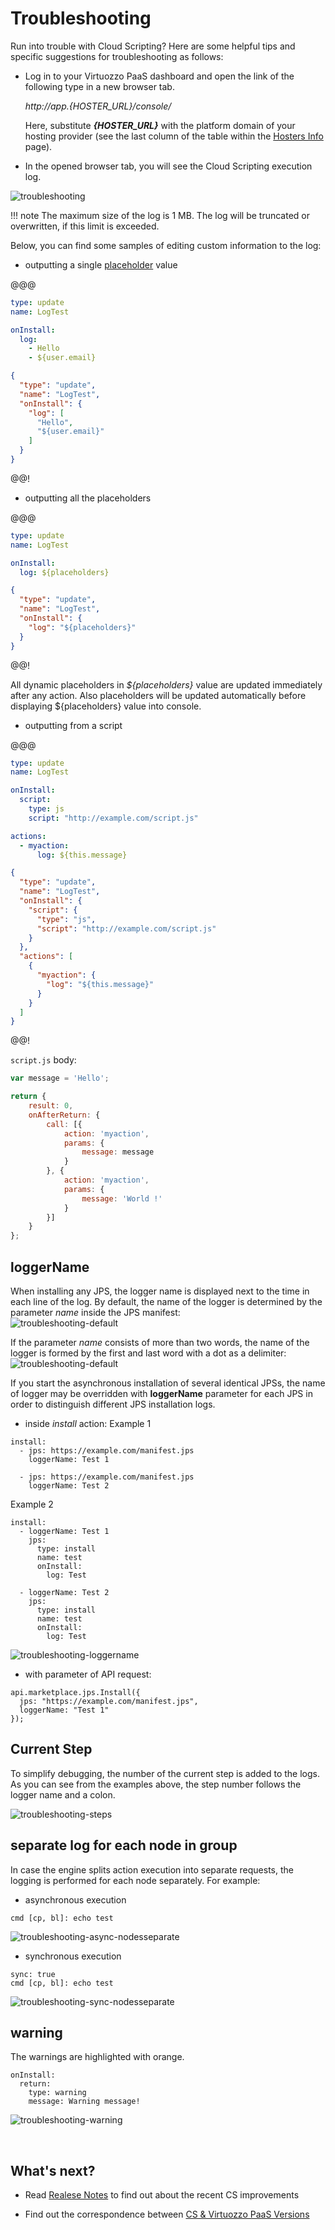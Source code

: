 # Troubleshooting

Run into trouble with Cloud Scripting? Here are some helpful tips and specific suggestions for troubleshooting as follows:                             

* Log in to your Virtuozzo PaaS dashboard and open the link of the following type in a new browser tab.                            

    *http://app.{HOSTER_URL}/console/*                       
    
    Here, substitute <b>*{HOSTER_URL}*</b>  with the platform domain of your hosting provider (see the last column of the table within the <a href="https://www.virtuozzo.com/application-platform-docs/paas-hosting-providers/" target="_blank">Hosters Info</a> page).                                           

* In the opened browser tab, you will see the Cloud Scripting execution log.                                                               
    
![troubleshooting](img/troubleshooting.jpg)          

!!! note
    The maximum size of the log is 1 MB. The log will be truncated or overwritten, if this limit is exceeded.

Below, you can find some samples of editing custom information to the log:                      

- outputting a single <a href="../placeholders/" target="blank">placeholder</a> value                     

@@@
```yaml
type: update
name: LogTest

onInstall:
  log:
    - Hello
    - ${user.email}
```
``` json
{
  "type": "update",
  "name": "LogTest",
  "onInstall": {
    "log": [
      "Hello",
      "${user.email}"
    ]
  }
}
```
@@!

- outputting all the placeholders              

@@@
```yaml
type: update
name: LogTest

onInstall:
  log: ${placeholders}
```
``` json
{
  "type": "update",
  "name": "LogTest",
  "onInstall": {
    "log": "${placeholders}"
  }
}
```
@@!

All dynamic placeholders in *\${placeholders}* value are updated immediately after any action. Also placeholders will be updated automatically before displaying \${placeholders} value into console.

- outputting from a script             

@@@
```yaml
type: update
name: LogTest

onInstall:
  script:
    type: js
    script: "http://example.com/script.js"

actions:
  - myaction:
      log: ${this.message}
```
``` json  
{
  "type": "update",
  "name": "LogTest",
  "onInstall": {
    "script": {
      "type": "js",
      "script": "http://example.com/script.js"
    }
  },
  "actions": [
    {
      "myaction": {
        "log": "${this.message}"
      }
    }
  ]
}
```
@@!

`script.js` body:      

``` javascript                                               
var message = 'Hello';

return { 
    result: 0, 
    onAfterReturn: {
        call: [{
            action: 'myaction', 
            params: {
                message: message
            } 
        }, {
            action: 'myaction',
            params: {
                message: 'World !'
            }
        }] 
    } 
};
```

## loggerName

When installing any JPS, the logger name is displayed next to the time in each line of the log.
By default, the name of the logger is determined by the parameter *name* inside the JPS manifest:  
![troubleshooting-default](img/troubleshooting-default.png)

If the parameter *name* consists of more than two words, the name of the logger is formed by the first and last word with a dot as a delimiter:  
![troubleshooting-default](img/troubleshooting-name.png)

If you start the asynchronous installation of several identical JPSs, the name of logger may be overridden with **loggerName** parameter for each JPS in order to distinguish different JPS installation logs.  

- inside *install* action:
Example 1  
```
install:
  - jps: https://example.com/manifest.jps
    loggerName: Test 1

  - jps: https://example.com/manifest.jps
    loggerName: Test 2
```  
Example 2  
```
install:
  - loggerName: Test 1
    jps: 
      type: install
      name: test
      onInstall: 
        log: Test    

  - loggerName: Test 2
    jps:
      type: install
      name: test
      onInstall: 
        log: Test
```
![troubleshooting-loggername](img/troubleshooting-loggername.png)

- with parameter of API request:  
```
api.marketplace.jps.Install({
  jps: "https://example.com/manifest.jps",
  loggerName: "Test 1"
});
```

## Current Step

To simplify debugging, the number of the current step is added to the logs. As you can see from the examples above, the step number follows the logger name and a colon.

![troubleshooting-steps](img/troubleshooting-steps.png)

## separate log for each node in group

In case the engine splits action execution into separate requests, the logging is performed for each node separately. For example:  

- asynchronous execution
```
cmd [cp, bl]: echo test
```
![troubleshooting-async-nodesseparate](img/troubleshooting-async-nodesseparate.png)

- synchronous execution  
```
sync: true
cmd [cp, bl]: echo test
```
![troubleshooting-sync-nodesseparate](img/troubleshooting-sync-nodesseparate.png)

## warning

The warnings are highlighted with orange.  
```
onInstall:
  return:
    type: warning
    message: Warning message!
```
![troubleshooting-warning](img/troubleshooting-warning.png)

<br>
<h2> What's next?</h2>    

- Read <a href="/releasenotes/" target="_blank">Realese Notes</a> to find out about the recent CS improvements                    

- Find out the correspondence between <a href="/virtuozzo-cs-correspondence/" target="_blank">CS & Virtuozzo PaaS Versions</a>          


<!--## Logging-->
<!--Work in progress...-->
<!--
add example 
2 procedures:
- log - public_html/cs.txt (do not forget to limit log) 
- getLogLink 
-->


<!--## Checking event subscribers list-->
<!--Work in progress...-->
<!-- think how to do that -->

